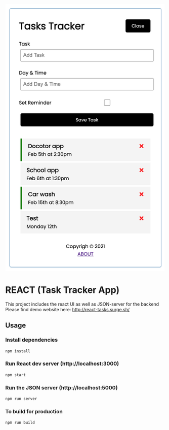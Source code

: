 ![](public/screenshot.png)

# REACT (Task Tracker App)

This project includes the react UI as well as JSON-server for the backend
Please find demo website here: http://react-tasks.surge.sh/

## Usage

### Install dependencies

```
npm install
```

### Run React dev server (http://localhost:3000)

```
npm start
```

### Run the JSON server (http://localhost:5000)

```
npm run server
```

### To build for production

```
npm run build
```

